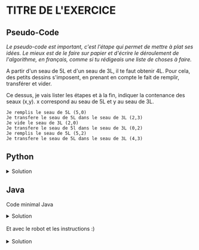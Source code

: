 # TITRE DE L'EXERCICE

## Pseudo-Code

_Le pseudo-code est important, c'est l'étape qui permet de mettre à plat ses idées. Le mieux est de le faire sur papier et d'écrire le déroulement de l'algorithme, en français, comme si tu rédigeais une liste de choses à faire._

A partir d'un seau de 5L et d'un seau de 3L, il te faut obtenir 4L. Pour cela, des petits dessins s'imposent, en prenant en compte le fait de remplir, transférer et vider.

Ce dessus, je vais lister les étapes et à la fin, indiquer la contenance des seaux (x,y). x correspond au seau de 5L et y au seau de 3L.

```
Je remplis le seau de 5L (5,0)
Je transfere le seau de 5L dans le seau de 3L (2,3)
Je vide le seau de 3L (2,0)
Je transfere le seau de 5l dans le seau de 3L (0,2)
Je remplis le seau de 5L (5,2)
Je transfere le seau de 5L dans le seau de 3L (4,3)
```

## Python

<details>
  <summary>Solution</summary>

```Python
from robot import *
remplir(5)
transferer(5, 3)
vider(3)
transferer(5, 3)
remplir(5)
transferer(5, 3)
```

</details>

## Java

Code minimal Java

<details>
  <summary>Solution</summary>

```Java
  class Main {
    public static void main(String[] args) {
      // ton code ici
    }
  }
```

</details>

</br>
Et avec le robot et les instructions :)
</br>
</br>

<details>
  <summary>Solution</summary>


```Java
import static algorea.Robot.*;
class Main {
   public static void main(String[] args) {
      remplir(5);
      transferer(5, 3);
      vider(3);
      transferer(5, 3);
      remplir(5);
      transferer(5, 3);
   }
}
```

</details>
